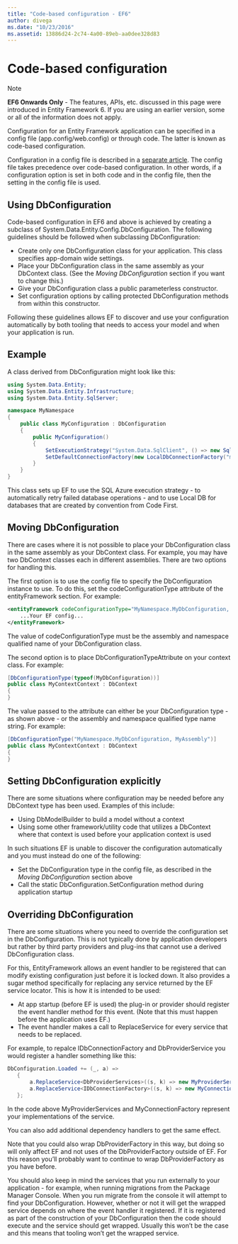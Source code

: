 ```yaml
---
title: "Code-based configuration - EF6"
author: divega
ms.date: "10/23/2016"
ms.assetid: 13886d24-2c74-4a00-89eb-aa0dee328d83
---
```

# Code-based configuration
> [!NOTE]
> **EF6 Onwards Only** - The features, APIs, etc. discussed in this page were introduced in Entity Framework 6. If you are using an earlier version, some or all of the information does not apply.  

Configuration for an Entity Framework application can be specified in a config file (app.config/web.config) or through code. The latter is known as code-based configuration.  

Configuration in a config file is described in a [separate article](config-file.md). The config file takes precedence over code-based configuration. In other words, if a configuration option is set in both code and in the config file, then the setting in the config file is used.  

## Using DbConfiguration  

Code-based configuration in EF6 and above is achieved by creating a subclass of System.Data.Entity.Config.DbConfiguration. The following guidelines should be followed when subclassing DbConfiguration:  

- Create only one DbConfiguration class for your application. This class specifies app-domain wide settings.  
- Place your DbConfiguration class in the same assembly as your DbContext class. (See the *Moving DbConfiguration* section if you want to change this.)  
- Give your DbConfiguration class a public parameterless constructor.  
- Set configuration options by calling protected DbConfiguration methods from within this constructor.  

Following these guidelines allows EF to discover and use your configuration automatically by both tooling that needs to access your model and when your application is run.  

## Example  

A class derived from DbConfiguration might look like this:  

``` csharp
using System.Data.Entity;
using System.Data.Entity.Infrastructure;
using System.Data.Entity.SqlServer;

namespace MyNamespace
{
    public class MyConfiguration : DbConfiguration
    {
        public MyConfiguration()
        {
            SetExecutionStrategy("System.Data.SqlClient", () => new SqlAzureExecutionStrategy());
            SetDefaultConnectionFactory(new LocalDbConnectionFactory("mssqllocaldb"));
        }
    }
}
```  

This class sets up EF to use the SQL Azure execution strategy - to automatically retry failed database operations - and to use Local DB for databases that are created by convention from Code First.  

## Moving DbConfiguration  

There are cases where it is not possible to place your DbConfiguration class in the same assembly as your DbContext class. For example, you may have two DbContext classes each in different assemblies. There are two options for handling this.  

The first option is to use the config file to specify the DbConfiguration instance to use. To do this, set the codeConfigurationType attribute of the entityFramework section. For example:  

``` xml
<entityFramework codeConfigurationType="MyNamespace.MyDbConfiguration, MyAssembly">
    ...Your EF config...
</entityFramework>
```  

The value of codeConfigurationType must be the assembly and namespace qualified name of your DbConfiguration class.  

The second option is to place DbConfigurationTypeAttribute on your context class. For example:  

``` csharp  
[DbConfigurationType(typeof(MyDbConfiguration))]
public class MyContextContext : DbContext
{
}
```  

The value passed to the attribute can either be your DbConfiguration type - as shown above - or the assembly and namespace qualified type name string. For example:  

``` csharp
[DbConfigurationType("MyNamespace.MyDbConfiguration, MyAssembly")]
public class MyContextContext : DbContext
{
}
```  

## Setting DbConfiguration explicitly  

There are some situations where configuration may be needed before any DbContext type has been used. Examples of this include:  

- Using DbModelBuilder to build a model without a context  
- Using some other framework/utility code that utilizes a DbContext where that context is used before your application context is used  

In such situations EF is unable to discover the configuration automatically and you must instead do one of the following:  

- Set the DbConfiguration type in the config file, as described in the *Moving DbConfiguration* section above
- Call the static DbConfiguration.SetConfiguration method during application startup  

## Overriding DbConfiguration  

There are some situations where you need to override the configuration set in the DbConfiguration. This is not typically done by application developers but rather by third party providers and plug-ins that cannot use a derived DbConfiguration class.  

For this, EntityFramework allows an event handler to be registered that can modify existing configuration just before it is locked down.  It also provides a sugar method specifically for replacing any service returned by the EF service locator. This is how it is intended to be used:  

- At app startup (before EF is used) the plug-in or provider should register the event handler method for this event. (Note that this must happen before the application uses EF.)  
- The event handler makes a call to ReplaceService for every service that needs to be replaced.  

For example, to repalce IDbConnectionFactory and DbProviderService you would register a handler something like this:  

``` csharp
DbConfiguration.Loaded += (_, a) =>
   {
       a.ReplaceService<DbProviderServices>((s, k) => new MyProviderServices(s));
       a.ReplaceService<IDbConnectionFactory>((s, k) => new MyConnectionFactory(s));
   };
```  

In the code above MyProviderServices and MyConnectionFactory represent your implementations of the service.  

You can also add additional dependency handlers to get the same effect.  

Note that you could also wrap DbProviderFactory in this way, but doing so will only affect EF and not uses of the DbProviderFactory outside of EF. For this reason you’ll probably want to continue to wrap DbProviderFactory as you have before.  

You should also keep in mind the services that you run externally to your application - for example, when running migrations from the Package Manager Console. When you run migrate from the console it will attempt to find your DbConfiguration. However, whether or not it will get the wrapped service depends on where the event handler it registered. If it is registered as part of the construction of your DbConfiguration then the code should execute and the service should get wrapped. Usually this won’t be the case and this means that tooling won’t get the wrapped service.  
